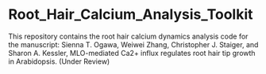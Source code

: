 # Root_Hair_Calcium_Analysis_Toolkit
This repository contains the root hair calcium dynamics analysis code for the manuscript: Sienna T. Ogawa, Weiwei Zhang, Christopher J. Staiger, and Sharon A. Kessler, MLO-mediated Ca2+ influx regulates root hair tip growth in Arabidopsis. (Under Review) 
